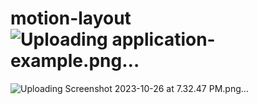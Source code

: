 # motion-layout![Uploading application-example.png…]()
![Uploading Screenshot 2023-10-26 at 7.32.47 PM.png…]()
